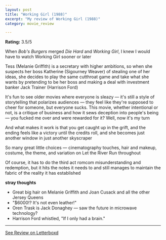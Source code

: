```yaml
---
layout: post
title: "Working Girl (1988)"
excerpt: "My review of Working Girl (1988)"
category: movie_review

---
```


**Rating:** 3.5/5

When <i>Bob's Burgers</i> merged <i>Die Hard </i>and <i>Working Girl</i>, I knew I would have to watch Working Girl sooner or later

Tess (Melanie Griffith) is a secretary with higher ambitions, so when she suspects her boss Katherine (Sigourney Weaver) of stealing one of her ideas, she decides to play the same cutthroat game and take what she wants by pretending to be her boss and making a deal with investment banker Jack Trainer (Harrison Ford)

It's fun to see older movies where everyone is sleazy — it's still a style of storytelling that polarizes audiences — they feel like they're supposed to cheer for someone, but everyone sucks. This movie, whether intentional or not, is a critique of business and how it sews deception into people's being — you fucked me over and were rewarded for it? Well, now it's my turn

And what makes it work is that you get caught up in the grift, and the ending feels like a victory until the credits roll, and she becomes just another window in just another skyscraper

So many great little choices — cinematography touches, hair and makeup, costume, the theme, and variation on Let the River Run throughout

Of course, it has to do the third act romcom misunderstanding and redemption, but it hits the notes it needs to and still manages to maintain the fabric of the reality it has established

<b>stray thoughts</b>
* Great big hair on Melanie Griffith and Joan Cusack and all the other Jersey Queens
* "$6000!? It's not even leather!"
* Oren Trask is Jack Donaghey — saw the future in microwave technology?
* Harrison Ford whistled, "If I only had a brain."

<hr>

[See Review on Letterboxd](https://boxd.it/4ED2gb)
